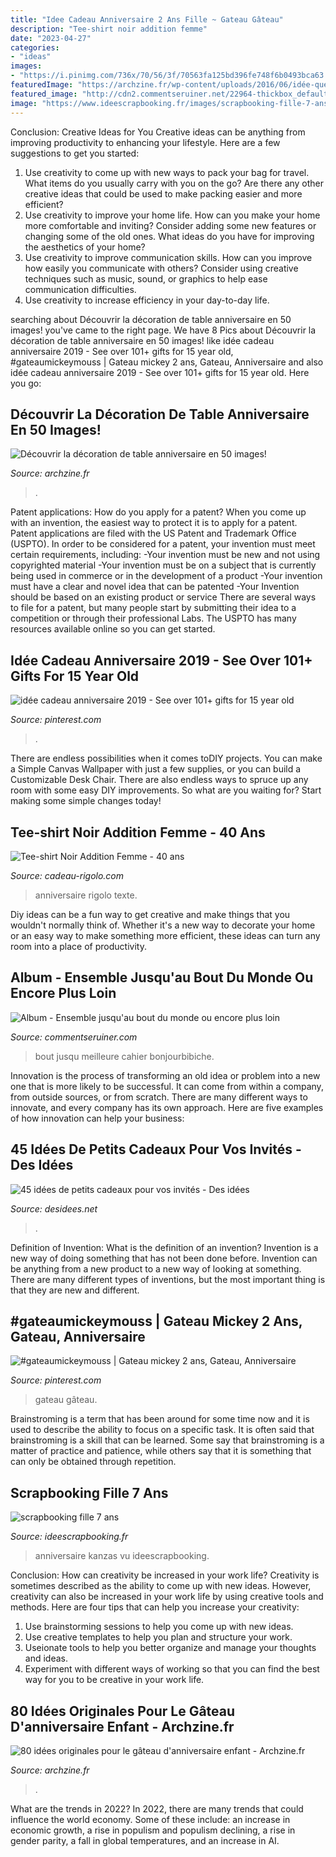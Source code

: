 ```yaml
---
title: "Idee Cadeau Anniversaire 2 Ans Fille ~ Gateau Gâteau"
description: "Tee-shirt noir addition femme"
date: "2023-04-27"
categories:
- "ideas"
images:
- "https://i.pinimg.com/736x/70/56/3f/70563fa125bd396fe748f6b0493bca63.jpg"
featuredImage: "https://archzine.fr/wp-content/uploads/2016/06/idée-quel-gateau-anniversaire-pour-enfant-cool.jpg"
featured_image: "http://cdn2.commentseruiner.net/22964-thickbox_default/album-ensemble-jusqu-au-bout-du-monde-ou-encore-plus-loin.jpg"
image: "https://www.ideescrapbooking.fr/images/scrapbooking-fille-7-ans_8.jpg"
---
```



Conclusion: Creative Ideas for You
Creative ideas can be anything from improving productivity to enhancing your lifestyle. Here are a few suggestions to get you started: 
1. Use creativity to come up with new ways to pack your bag for travel. What items do you usually carry with you on the go? Are there any other creative ideas that could be used to make packing easier and more efficient?
2. Use creativity to improve your home life. How can you make your home more comfortable and inviting? Consider adding some new features or changing some of the old ones. What ideas do you have for improving the aesthetics of your home? 
3. Use creativity to improve communication skills. How can you improve how easily you communicate with others? Consider using creative techniques such as music, sound, or graphics to help ease communication difficulties.
4. Use creativity to increase efficiency in your day-to-day life.

	

		
searching about Découvrir la décoration de table anniversaire en 50 images! you've came to the right page. We have 8 Pics about Découvrir la décoration de table anniversaire en 50 images! like idée cadeau anniversaire 2019 - See over 101+ gifts for 15 year old, #gateaumickeymouss | Gateau mickey 2 ans, Gateau, Anniversaire and also idée cadeau anniversaire 2019 - See over 101+ gifts for 15 year old. Here you go:
		
    
## Découvrir La Décoration De Table Anniversaire En 50 Images!

<img loading=lazy src="https://archzine.fr/wp-content/uploads/2015/08/2-deco-anniversaire-enfant-avec-un-joli-gateau-d-anniversaire-barbie6.jpg" onerror="this.onerror=null;this.src='https://tse3.mm.bing.net/th?id=OIP._5bvKUqp41KpnL5IZqMYGgHaJ3&amp;pid=15.1';" alt="Découvrir la décoration de table anniversaire en 50 images!">

_Source: archzine.fr_

>. 

	

Patent applications: How do you apply for a patent?
When you come up with an invention, the easiest way to protect it is to apply for a patent. Patent applications are filed with the US Patent and Trademark Office (USPTO). In order to be considered for a patent, your invention must meet certain requirements, including: 
-Your invention must be new and not using copyrighted material
-Your invention must be on a subject that is currently being used in commerce or in the development of a product
-Your invention must have a clear and novel idea that can be patented
-Your Invention should be based on an existing product or service There are several ways to file for a patent, but many people start by submitting their idea to a competition or through their professional Labs. The USPTO has many resources available online so you can get started.

    
## Idée Cadeau Anniversaire 2019 - See Over 101+ Gifts For 15 Year Old

<img loading=lazy src="https://i.pinimg.com/736x/3f/3e/ba/3f3ebab277d9a19af806c41bd3c0a5cb.jpg" onerror="this.onerror=null;this.src='https://tse2.mm.bing.net/th?id=OIP.Mc8dotmozlJW3KKrhw4sYwHaN_&amp;pid=15.1';" alt="idée cadeau anniversaire 2019 - See over 101+ gifts for 15 year old">

_Source: pinterest.com_

>. 

	

There are endless possibilities when it comes toDIY projects. You can make a Simple Canvas Wallpaper with just a few supplies, or you can build a Customizable Desk Chair. There are also endless ways to spruce up any room with some easy DIY improvements. So what are you waiting for? Start making some simple changes today!

    
## Tee-shirt Noir Addition Femme - 40 Ans

<img loading=lazy src="https://www.cadeau-rigolo.com/4117-large_default/tee-shirt-noir-addition-femme-40-ans.jpg" onerror="this.onerror=null;this.src='https://tse1.mm.bing.net/th?id=OIP.eD2gQ4NgiQ1HJeTucvZPAgAAAA&amp;pid=15.1';" alt="Tee-shirt Noir Addition Femme - 40 ans">

_Source: cadeau-rigolo.com_

>anniversaire rigolo texte. 

	

Diy ideas can be a fun way to get creative and make things that you wouldn't normally think of. Whether it's a new way to decorate your home or an easy way to make something more efficient, these ideas can turn any room into a place of productivity.

    
## Album - Ensemble Jusqu&#039;au Bout Du Monde Ou Encore Plus Loin

<img loading=lazy src="http://cdn2.commentseruiner.net/22964-thickbox_default/album-ensemble-jusqu-au-bout-du-monde-ou-encore-plus-loin.jpg" onerror="this.onerror=null;this.src='https://tse4.mm.bing.net/th?id=OIP.hoxST_NN5zPxNkzjbHGxEwHaHa&amp;pid=15.1';" alt="Album - Ensemble jusqu&#039;au bout du monde ou encore plus loin">

_Source: commentseruiner.com_

>bout jusqu meilleure cahier bonjourbibiche. 

	

Innovation is the process of transforming an old idea or problem into a new one that is more likely to be successful. It can come from within a company, from outside sources, or from scratch. There are many different ways to innovate, and every company has its own approach. Here are five examples of how innovation can help your business: 

    
## 45 Idées De Petits Cadeaux Pour Vos Invités - Des Idées

<img loading=lazy src="http://desidees.net/wp-content/uploads/2017/03/boite-a-dragee-original-diy-petit-cadeau-pas-cher-id%C3%A9e-chocolat-chaud.jpg" onerror="this.onerror=null;this.src='https://tse2.mm.bing.net/th?id=OIP.cupCcD8vJCad5ATx_aCaZQHaIP&amp;pid=15.1';" alt="45 idées de petits cadeaux pour vos invités - Des idées">

_Source: desidees.net_

>. 

	

Definition of Invention: What is the definition of an invention?
Invention is a new way of doing something that has not been done before. Invention can be anything from a new product to a new way of looking at something. There are many different types of inventions, but the most important thing is that they are new and different.

    
## #gateaumickeymouss | Gateau Mickey 2 Ans, Gateau, Anniversaire

<img loading=lazy src="https://i.pinimg.com/736x/70/56/3f/70563fa125bd396fe748f6b0493bca63.jpg" onerror="this.onerror=null;this.src='https://tse3.mm.bing.net/th?id=OIP.zXD5dWBAdawxhtTohTEd7wHaPN&amp;pid=15.1';" alt="#gateaumickeymouss | Gateau mickey 2 ans, Gateau, Anniversaire">

_Source: pinterest.com_

>gateau gâteau. 

	

Brainstroming is a term that has been around for some time now and it is used to describe the ability to focus on a specific task. It is often said that brainstroming is a skill that can be learned. Some say that brainstroming is a matter of practice and patience, while others say that it is something that can only be obtained through repetition.

    
## Scrapbooking Fille 7 Ans

<img loading=lazy src="https://www.ideescrapbooking.fr/images/scrapbooking-fille-7-ans_8.jpg" onerror="this.onerror=null;this.src='https://tse1.mm.bing.net/th?id=OIP.lCWYcbVkGPsh-dOoNU6jMQHaJ4&amp;pid=15.1';" alt="scrapbooking fille 7 ans">

_Source: ideescrapbooking.fr_

>anniversaire kanzas vu ideescrapbooking. 

	

Conclusion: How can creativity be increased in your work life?
Creativity is sometimes described as the ability to come up with new ideas. However, creativity can also be increased in your work life by using creative tools and methods. Here are four tips that can help you increase your creativity:
1. Use brainstorming sessions to help you come up with new ideas.
2. Use creative templates to help you plan and structure your work.
3. Useionate tools to help you better organize and manage your thoughts and ideas.
4. Experiment with different ways of working so that you can find the best way for you to be creative in your work life.

    
## 80 Idées Originales Pour Le Gâteau D&#039;anniversaire Enfant - Archzine.fr

<img loading=lazy src="https://archzine.fr/wp-content/uploads/2016/06/idée-quel-gateau-anniversaire-pour-enfant-cool.jpg" onerror="this.onerror=null;this.src='https://tse1.mm.bing.net/th?id=OIP.UPVHDRIvKPkObiiwEHzreQHaLH&amp;pid=15.1';" alt="80 idées originales pour le gâteau d&#039;anniversaire enfant - Archzine.fr">

_Source: archzine.fr_

>. 

	

What are the trends in 2022?
In 2022, there are many trends that could influence the world economy. Some of these include: an increase in economic growth, a rise in populism and populism declining, a rise in gender parity, a fall in global temperatures, and an increase in AI.

